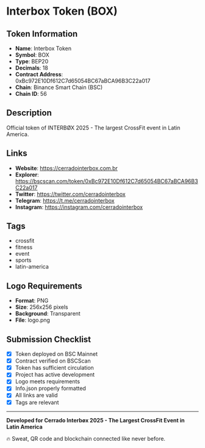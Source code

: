 # Interbox Token (BOX)

## Token Information

- **Name**: Interbox Token
- **Symbol**: BOX
- **Type**: BEP20
- **Decimals**: 18
- **Contract Address**: 0xBc972E10Df612C7d65054BC67aBCA96B3C22a017
- **Chain**: Binance Smart Chain (BSC)
- **Chain ID**: 56

## Description

Official token of INTERBØX 2025 - The largest CrossFit event in Latin America.

## Links

- **Website**: https://cerradointerbox.com.br
- **Explorer**: https://bscscan.com/token/0xBc972E10Df612C7d65054BC67aBCA96B3C22a017
- **Twitter**: https://twitter.com/cerradointerbox
- **Telegram**: https://t.me/cerradointerbox
- **Instagram**: https://instagram.com/cerradointerbox

## Tags

- crossfit
- fitness
- event
- sports
- latin-america

## Logo Requirements

- **Format**: PNG
- **Size**: 256x256 pixels
- **Background**: Transparent
- **File**: logo.png

## Submission Checklist

- [x] Token deployed on BSC Mainnet
- [x] Contract verified on BSCScan
- [x] Token has sufficient circulation
- [x] Project has active development
- [x] Logo meets requirements
- [x] Info.json properly formatted
- [x] All links are valid
- [x] Tags are relevant

---

**Developed for Cerrado Interbøx 2025 - The Largest CrossFit Event in Latin America**

🔥 Sweat, QR code and blockchain connected like never before.

